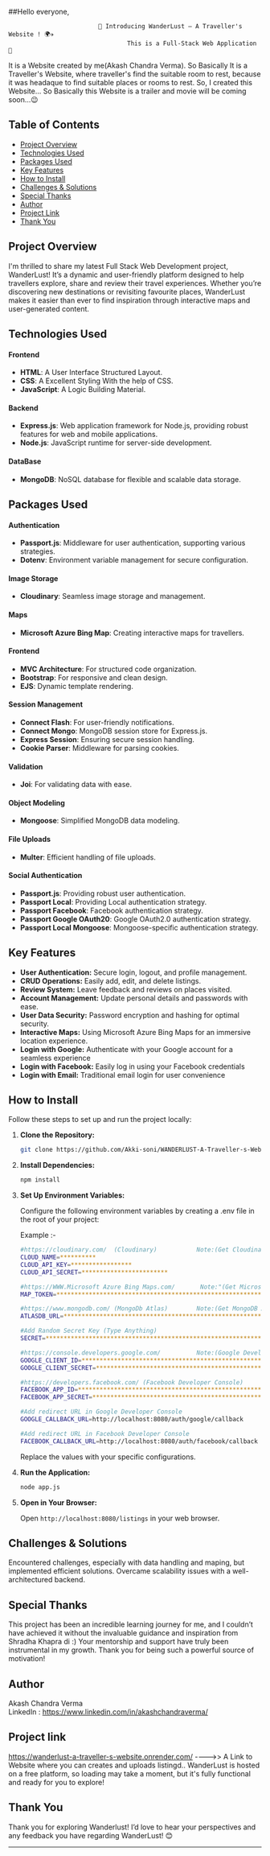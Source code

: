 ##Hello everyone,  

                             🚀 Introducing WanderLust – A Traveller's Website ! 🌍✈️
                                     This is a Full-Stack Web Application 🚀

It is a Website created by me(Akash Chandra Verma). So Basically It is a Traveller's Website, where traveller's find the suitable room to rest, because it was headaque to find suitable places or rooms to rest. So, I created this Website... So Basically this Website is a trailer and movie will be coming soon...😉

## Table of Contents ##

-   [Project Overview](#project-overview)
-   [Technologies Used](#technologies-used)
-   [Packages Used](#packages-used)
-   [Key Features](#key-features)
-   [How to Install](#how-to-install)
-   [Challenges & Solutions](#challenges--solutions)
-   [Special Thanks](#special-thanks)
-   [Author](#author)
-   [Project Link](#project-link)
-   [Thank You](#thank-you)

## Project Overview ##

I'm thrilled to share my latest Full Stack Web Development project, WanderLust! It’s a dynamic and user-friendly platform designed to help travellers explore, share and review their travel experiences. Whether you’re discovering new destinations or revisiting favourite places, WanderLust makes it easier than ever to find inspiration through interactive maps and user-generated content.

## Technologies Used ##

#### Frontend ####

-    **HTML**: A User Interface Structured Layout.
-    **CSS**: A Excellent Styling With the help of CSS.
-    **JavaScript**: A Logic Building Material.

#### Backend ####

-   **Express.js**: Web application framework for Node.js, providing robust features for web and mobile applications.
-   **Node.js**: JavaScript runtime for server-side development.

#### DataBase ####

-   **MongoDB**: NoSQL database for flexible and scalable data storage.

## Packages Used ##

#### Authentication ####

-   **Passport.js**: Middleware for user authentication, supporting various strategies.
-   **Dotenv**: Environment variable management for secure configuration.

#### Image Storage ####

-   **Cloudinary**: Seamless image storage and management.

#### Maps ####

-   **Microsoft Azure Bing Map**: Creating interactive maps for travellers.

#### Frontend ####

-   **MVC Architecture**: For structured code organization.
-   **Bootstrap**: For responsive and clean design.
-   **EJS**: Dynamic template rendering.

#### Session Management ####

-   **Connect Flash**: For user-friendly notifications.
-   **Connect Mongo**: MongoDB session store for Express.js.
-   **Express Session**: Ensuring secure session handling.
-   **Cookie Parser**: Middleware for parsing cookies.

#### Validation ####

-   **Joi**: For validating data with ease.

#### Object Modeling ####

-   **Mongoose**: Simplified MongoDB data modeling.

#### File Uploads ####

-   **Multer**: Efficient handling of file uploads.

#### Social Authentication ####

-   **Passport.js**: Providing robust user authentication.
-   **Passport Local**: Providing Local authentication strategy.
-   **Passport Facebook**: Facebook authentication strategy.
-   **Passport Google OAuth20**: Google OAuth2.0 authentication strategy.
-   **Passport Local Mongoose**: Mongoose-specific authentication strategy.

## Key Features ##

-   **User Authentication:** Secure login, logout, and profile management. 
-   **CRUD Operations:** Easily add, edit, and delete listings. 
-   **Review System:** Leave feedback and reviews on places visited.
-   **Account Management:** Update personal details and passwords with ease.
-   **User Data Security:** Password encryption and hashing for optimal security. 
-   **Interactive Maps:** Using Microsoft Azure Bing Maps for an immersive location experience.
-   **Login with Google:** Authenticate with your Google account for a seamless experience
-   **Login with Facebook:** Easily log in using your Facebook credentials
-   **Login with Email:** Traditional email login for user convenience

## How to Install ##

Follow these steps to set up and run the project locally:

1.  **Clone the Repository:**

    ```bash
    git clone https://github.com/Akki-soni/WANDERLUST-A-Traveller-s-Website.git
    ```

2.  **Install Dependencies:**

    ```bash
    npm install
    ```

3.  **Set Up Environment Variables:**

    Configure the following environment variables by creating a .env file in the root of your project:

    Example :-

    ```bash
    #https://cloudinary.com/  (Cloudinary)           Note:(Get Cloudinary Api key)
    CLOUD_NAME=**********
    CLOUD_API_KEY=*****************
    CLOUD_API_SECRET=************************

    #https://WWW.Microsoft Azure Bing Maps.com/       Note:"(Get Microsoft Azure Bing Maps Api Key)
    MAP_TOKEN=********************************************************************************

    #https://www.mongodb.com/ (MongoDb Atlas)        Note:(Get MongoDB Atlas Api key)
    ATLASDB_URL=****************************************************************************************

    #Add Random Secret Key (Type Anything)
    SECRET=***************************************************************************

    #https://console.developers.google.com/          Note:(Google Developer Console) (Get Google ID And SECTRET Key)
    GOOGLE_CLIENT_ID=*******************************************************************
    GOOGLE_CLIENT_SECRET=**********************************************

    #https://developers.facebook.com/ (Facebook Developer Console)        Note:(Get Facebook ID And SECTRET Key)
    FACEBOOK_APP_ID=*******************************************************************
    FACEBOOK_APP_SECRET=****************************************************************************

    #Add redirect URL in Google Developer Console
    GOOGLE_CALLBACK_URL=http://localhost:8080/auth/google/callback

    #Add redirect URL in Facebook Developer Console
    FACEBOOK_CALLBACK_URL=http://localhost:8080/auth/facebook/callback

    ```

    Replace the values with your specific configurations.

4.  **Run the Application:**

    ```bash
    node app.js
    ```

5.  **Open in Your Browser:**

    Open `http://localhost:8080/listings` in your web browser.

## Challenges & Solutions ##

Encountered challenges, especially with data handling and maping, but implemented efficient solutions. Overcame scalability issues with a well-architectured backend.

## Special Thanks ##

This project has been an incredible learning journey for me, and I couldn’t have achieved it without the invaluable guidance and inspiration from Shradha Khapra di :) Your mentorship and support have truly been instrumental in my growth. Thank you for being such a powerful source of motivation!

## Author ##

Akash Chandra Verma \
LinkedIn : https://www.linkedin.com/in/akashchandraverma/

## Project link ##
https://wanderlust-a-traveller-s-website.onrender.com/  ---->>  A Link to Website where you can creates and uploads listingd..
WanderLust is hosted on a free platform, so loading may take a moment, but it's fully functional and ready for you to explore!

## Thank You ##

Thank you for exploring Wanderlust! I’d love to hear your perspectives and any feedback you have regarding WanderLust! 😊

---

